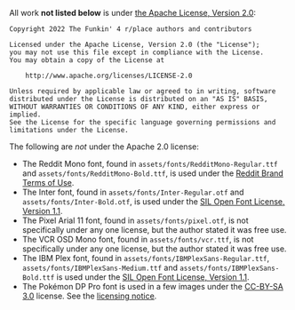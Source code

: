 All work **not listed below** is under [the Apache License, Version 2.0](./LICENSE-APACHE):
    
    Copyright 2022 The Funkin' 4 r/place authors and contributors

    Licensed under the Apache License, Version 2.0 (the "License");
    you may not use this file except in compliance with the License.
    You may obtain a copy of the License at

        http://www.apache.org/licenses/LICENSE-2.0

    Unless required by applicable law or agreed to in writing, software 
    distributed under the License is distributed on an "AS IS" BASIS,
    WITHOUT WARRANTIES OR CONDITIONS OF ANY KIND, either express or implied.
    See the License for the specific language governing permissions and
    limitations under the License.
    
The following are *not* under the Apache 2.0 license:
* The Reddit Mono font, found in `assets/fonts/RedditMono-Regular.ttf` and `assets/fonts/RedditMono-Bold.ttf`, is used under the [Reddit Brand Terms of Use](./LICENSE-REDDITMONO.md).
* The Inter font, found in `assets/fonts/Inter-Regular.otf` and `assets/fonts/Inter-Bold.otf`, is used under the [SIL Open Font License, Version 1.1](./LICENSE-INTER).
* The Pixel Arial 11 font, found in `assets/fonts/pixel.otf`, is not specifically under any one license, but the author stated it was free use.
* The VCR OSD Mono font, found in `assets/fonts/vcr.ttf`, is not specifically under any one license, but the author stated it was free use.
* The IBM Plex font, found in `assets/fonts/IBMPlexSans-Regular.ttf`, `assets/fonts/IBMPlexSans-Medium.ttf` and `assets/fonts/IBMPlexSans-Bold.ttf` is used under the [SIL Open Font License, Version 1.1](./LICENSE-IBMPLEX).
* The Pokémon DP Pro font is used in a few images under the [CC-BY-SA 3.0](http://creativecommons.org/licenses/by-sa/3.0/) license. See the [licensing notice](./LICENSE-POKEMON-DP-PRO-FONTSTRUCT).
